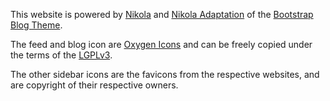 <!--
.. title: Website Credits
.. slug: website-credits
.. date: 2016-05-15 00:55:12 UTC+02:00
.. type: text
-->

This website is powered by [Nikola][] and [Nikola Adaptation][] of the [Bootstrap Blog Theme][].

The feed and blog icon are [Oxygen Icons][] and can be freely copied under the terms of the [LGPLv3][].

The other sidebar icons are the favicons from the respective websites, and are copyright of their respective owners.


[LGPLv3]: http://www.gnu.org/licenses/lgpl-3.0.txt
[Nikola]: https://getnikola.com
[Nikola Adaptation]: https://themes.getnikola.com/#bootblog-jinja
[Bootstrap Blog Theme]: https://getbootstrap.com/examples/blog
[Oxygen Icons]: https://www.kde.org
